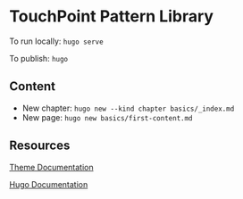 # TouchPoint Pattern Library

To run locally: `hugo serve`

To publish: `hugo`

## Content

* New chapter: `hugo new --kind chapter basics/_index.md`
* New page: `hugo new basics/first-content.md`

## Resources

[Theme Documentation](https://learn.netlify.com/en/)

[Hugo Documentation](https://gohugo.io/documentation/)